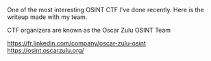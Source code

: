 One of the most interesting OSINT CTF I've done recently. Here is the writeup made with my team.

CTF organizers are known as the Oscar Zulu OSINT Team

https://fr.linkedin.com/company/oscar-zulu-osint
https://osint.oscarzulu.org/